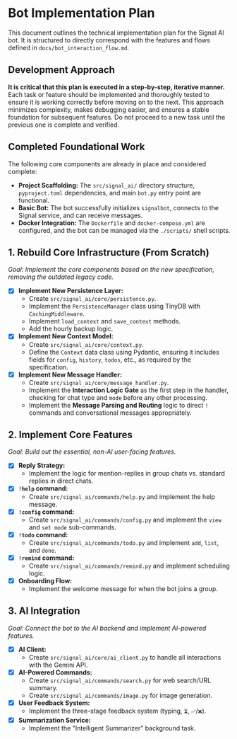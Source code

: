 # Bot Implementation Plan

This document outlines the technical implementation plan for the Signal AI bot. It is structured to directly correspond with the features and flows defined in `docs/bot_interaction_flow.md`.

## Development Approach

**It is critical that this plan is executed in a step-by-step, iterative manner.** Each task or feature should be implemented and thoroughly tested to ensure it is working correctly before moving on to the next. This approach minimizes complexity, makes debugging easier, and ensures a stable foundation for subsequent features. Do not proceed to a new task until the previous one is complete and verified.

## Completed Foundational Work

The following core components are already in place and considered complete:

- **Project Scaffolding:** The `src/signal_ai/` directory structure, `pyproject.toml` dependencies, and main `bot.py` entry point are functional.
- **Basic Bot:** The bot successfully initializes `signalbot`, connects to the Signal service, and can receive messages.
- **Docker Integration:** The `Dockerfile` and `docker-compose.yml` are configured, and the bot can be managed via the `./scripts/` shell scripts.

## 1. Rebuild Core Infrastructure (From Scratch)

_Goal: Implement the core components based on the new specification, removing the outdated legacy code._

- [x] **Implement New Persistence Layer:**
  - Create `src/signal_ai/core/persistence.py`.
  - Implement the `PersistenceManager` class using TinyDB with `CachingMiddleware`.
  - Implement `load_context` and `save_context` methods.
  - Add the hourly backup logic.
- [x] **Implement New Context Model:**
  - Create `src/signal_ai/core/context.py`.
  - Define the `Context` data class using Pydantic, ensuring it includes fields for `config`, `history`, `todos`, etc., as required by the specification.
- [x] **Implement New Message Handler:**
  - Create `src/signal_ai/core/message_handler.py`.
  - Implement the **Interaction Logic Gate** as the first step in the handler, checking for chat type and `mode` before any other processing.
  - Implement the **Message Parsing and Routing** logic to direct `!` commands and conversational messages appropriately.

## 2. Implement Core Features

_Goal: Build out the essential, non-AI user-facing features._

- [x] **Reply Strategy:**
  - Implement the logic for mention-replies in group chats vs. standard replies in direct chats.
- [x] **`!help` command:**
  - Create `src/signal_ai/commands/help.py` and implement the help message.
- [x] **`!config` command:**
  - Create `src/signal_ai/commands/config.py` and implement the `view` and `set mode` sub-commands.
- [x] **`!todo` command:**
  - Create `src/signal_ai/commands/todo.py` and implement `add`, `list`, and `done`.
- [x] **`!remind` command:**
  - Create `src/signal_ai/commands/remind.py` and implement scheduling logic.
- [x] **Onboarding Flow:**
  - Implement the welcome message for when the bot joins a group.

## 3. AI Integration

_Goal: Connect the bot to the AI backend and implement AI-powered features._

- [x] **AI Client:**
  - Create `src/signal_ai/core/ai_client.py` to handle all interactions with the Gemini API.
- [x] **AI-Powered Commands:**
  - Create `src/signal_ai/commands/search.py` for web search/URL summary.
  - Create `src/signal_ai/commands/image.py` for image generation.
- [x] **User Feedback System:**
  - Implement the three-stage feedback system (typing, `⏳`, `✅`/`❌`).
- [x] **Summarization Service:**
  - Implement the "Intelligent Summarizer" background task.
